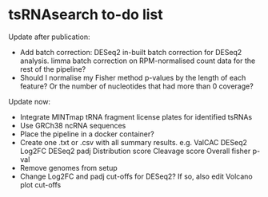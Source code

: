 # tsRNAsearch to-do list

Update after publication:
* Add batch correction: DESeq2 in-built batch correction for DESeq2 analysis. limma batch correction on RPM-normalised count data for the rest of the pipeline?
* Should I normalise my Fisher method p-values by the length of each feature? Or the number of nucleotides that had more than 0 coverage?

Update now:
* Integrate MINTmap tRNA fragment license plates for identified tsRNAs
* Use GRCh38 ncRNA sequences
* Place the pipeline in a docker container?
* Create one .txt or .csv with all summary results.
	e.g. ValCAC	DESeq2 Log2FC	DESeq2 padj	Distribution score	Cleavage score	Overall fisher p-val
* Remove genomes from setup
* Change Log2FC and padj cut-offs for DESeq2? If so, also edit Volcano plot cut-offs
